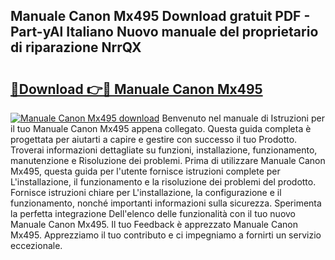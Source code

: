 ## Manuale Canon Mx495 Download gratuit PDF - Part-yAl Italiano Nuovo manuale del proprietario di riparazione NrrQX

# <h2><a href="http://dfb9p83.blite.top/?on=Manuale+Canon+Mx495">🔗Download 👉🔴 Manuale Canon Mx495</a></h2>

[![Manuale Canon Mx495 download](https://i.imgur.com/lujVjoI.png)](http://dfb9p83.blite.top/?on=Manuale+Canon+Mx495)
Benvenuto nel manuale di Istruzioni per il tuo Manuale Canon Mx495 appena collegato. Questa guida completa è progettata per aiutarti a capire e gestire con successo il tuo Prodotto. Troverai informazioni dettagliate su funzioni, installazione, funzionamento, manutenzione e Risoluzione dei problemi. Prima di utilizzare Manuale Canon Mx495, questa guida per l'utente fornisce istruzioni complete per L'installazione, il funzionamento e la risoluzione dei problemi del prodotto. Fornisce istruzioni chiare per L'installazione, la configurazione e il funzionamento, nonché importanti informazioni sulla sicurezza. Sperimenta la perfetta integrazione Dell'elenco delle funzionalità con il tuo nuovo Manuale Canon Mx495. Il tuo Feedback è apprezzato Manuale Canon Mx495. Apprezziamo il tuo contributo e ci impegniamo a fornirti un servizio eccezionale.
